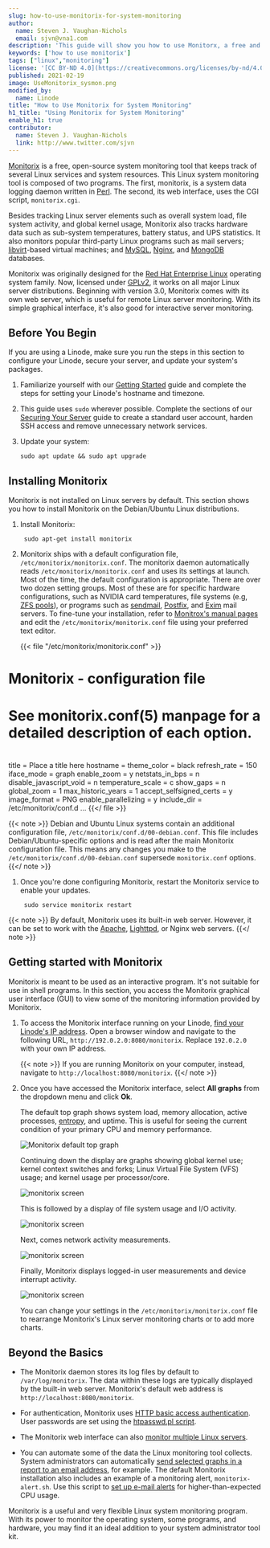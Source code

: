 ```yaml
---
slug: how-to-use-monitorix-for-system-monitoring
author:
  name: Steven J. Vaughan-Nichols
  email: sjvn@vna1.com
description: 'This guide will show you how to use Monitorx, a free and open-source monitoring tool to keep track of several Linux services and system resources.'
keywords: ['how to use monitorix']
tags: ["linux","monitoring"]
license: '[CC BY-ND 4.0](https://creativecommons.org/licenses/by-nd/4.0)'
published: 2021-02-19
image: UseMonitorix_sysmon.png
modified_by:
  name: Linode
title: "How to Use Monitorix for System Monitoring"
h1_title: "Using Monitorix for System Monitoring"
enable_h1: true
contributor:
  name: Steven J. Vaughan-Nichols
  link: http://www.twitter.com/sjvn
---
```


[Monitorix](https://www.monitorix.org/) is a free, open-source system monitoring tool that keeps track of several Linux services and system resources. This Linux system monitoring tool is composed of two programs. The first, monitorix, is a system data logging daemon written in [Perl](https://www.linode.com/docs/guides/development/perl/). The second, its web interface, uses the CGI script, `monitorix.cgi`.

Besides tracking Linux server elements such as overall system load, file system activity, and global kernel usage, Monitorix also tracks hardware data such as sub-system temperatures, battery status, and UPS statistics. It also monitors popular third-party Linux programs such as mail servers; [libvirt](https://libvirt.org/)-based virtual machines; and [MySQL](https://www.mysql.com/), [Nginx](https://www.linode.com/docs/guides/web-servers/nginx/), and [MongoDB](https://www.linode.com/docs/guides/databases/mongodb/) databases.

Monitorix was originally designed for the [Red Hat Enterprise Linux](https://www.redhat.com/en/technologies/linux-platforms/enterprise-linux) operating system family. Now, licensed under [GPLv2](https://www.gnu.org/licenses/old-licenses/gpl-2.0.en.html), it works on all major Linux server distributions. Beginning with version 3.0, Monitorix comes with its own web server, which is useful for remote Linux server monitoring. With its simple graphical interface, it's also good for interactive server monitoring.

## Before You Begin

If you are using a Linode, make sure you run the steps in this section to configure your Linode, secure your server, and update your system's packages.

1.  Familiarize yourself with our [Getting Started](/docs/getting-started/) guide and complete the steps for setting your Linode's hostname and timezone.

1.  This guide uses `sudo` wherever possible. Complete the sections of our [Securing Your Server](/docs/security/securing-your-server/) guide to create a standard user account, harden SSH access and remove unnecessary network services.

1.  Update your system:

        sudo apt update && sudo apt upgrade

## Installing Monitorix


Monitorix is not installed on Linux servers by default. This section shows you how to install Monitorix on the Debian/Ubuntu Linux distributions.

1. Install Monitorix:

        sudo apt-get install monitorix

1. Monitorix ships with a default configuration file, `/etc/monitorix/monitorix.conf`. The monitorix daemon automatically reads `/etc/monitorix/monitorix.conf` and uses its settings at launch. Most of the time, the default configuration is appropriate. There are over two dozen setting groups. Most of these are for specific hardware configurations, such as NVIDIA card temperatures, file systems (e.g, [ZFS pools](https://www.ixsystems.com/blog/zfs-pools-in-freenas/)), or programs such as [sendmail](https://www.proofpoint.com/us/products/email-protection/open-source-email-solution), [Postfix](http://www.postfix.org/), and [Exim](https://www.exim.org/) mail servers. To fine-tune your installation, refer to [Monitrox's manual pages](https://www.monitorix.org/documentation.html) and edit the `/etc/monitorix/monitorix.conf` file using your preferred text editor.

    {{< file "/etc/monitorix/monitorix.conf" >}}
# Monitorix - configuration file
#
# See monitorix.conf(5) manpage for a detailed description of each option.
#

title = Place a title here
hostname =
theme_color = black
refresh_rate = 150
iface_mode = graph
enable_zoom = y
netstats_in_bps = n
disable_javascript_void = n
temperature_scale = c
show_gaps = n
global_zoom = 1
max_historic_years = 1
accept_selfsigned_certs = y
image_format = PNG
enable_parallelizing = y
include_dir = /etc/monitorix/conf.d
...
{{</ file >}}

{{< note >}}
Debian and Ubuntu Linux systems contain an additional configuration file, `/etc/monitorix/conf.d/00-debian.conf`. This file includes Debian/Ubuntu-specific options and is read after the main Monitorix configuration file. This means any changes you make to the `/etc/monitorix/conf.d/00-debian.conf` supersede `monitorix.conf` options.
{{</ note >}}

1. Once you're done configuring Monitorix, restart the Monitorix service to enable your updates.

        sudo service monitorix restart

{{< note >}}
By default, Monitorix uses its built-in web server. However, it can be set to work with the [Apache](https://www.linode.com/docs/guides/web-servers/apache/), [Lighttpd](https://www.linode.com/docs/guides/web-servers/lighttpd/), or Nginx web servers.
{{</ note >}}

## Getting started with Monitorix

Monitorix is meant to be used as an interactive program. It's not suitable for use in shell programs. In this section, you access the Monitorix graphical user interface (GUI) to view some of the monitoring information provided by Monitorix.

1. To access the Monitorix interface running on your Linode, [find your Linode's IP address](/docs/guides/find-your-linodes-ip-address/). Open a browser window and navigate to the following URL, `http://192.0.2.0:8080/monitorix`. Replace `192.0.2.0` with your own IP address.

    {{< note >}}
If you are running Monitorix on your computer, instead, navigate to `http://localhost:8080/monitorix`.
{{</ note >}}

1. Once you have accessed the Monitorix interface, select **All graphs** from the dropdown menu and click **Ok**.

    The default top graph shows system load, memory allocation, active processes, [entropy](https://hackaday.com/2017/11/02/what-is-entropy-and-how-do-i-get-more-of-it/), and uptime. This is useful for seeing the current condition of your primary CPU and memory performance.

    ![Monitorix default top graph](Monitorix_04.png)

    Continuing down the display are graphs showing global kernel use; kernel context switches and forks; Linux Virtual File System (VFS) usage; and kernel usage per processor/core.

    ![monitorix screen](Monitorix_05.png)

    This is followed by a display of file system usage and I/O activity.

    ![monitorix screen](Monitorix_06.png)

    Next, comes network activity measurements.

    ![monitorix screen](Monitorix_07.png)

    Finally, Monitorix displays logged-in user measurements and device interrupt activity.

    ![monitorix screen](Monitorix_08.png)

    You can change your settings in the `/etc/monitorix/monitorix.conf` file to rearrange Monitorix's Linux server monitoring charts or to add more charts.

## Beyond the Basics

- The Monitorix daemon stores its log files by default to `/var/log/monitorix`. The data within these logs are typically displayed by the built-in web server. Monitorix's default web address is `http://localhost:8080/monitorix`.

- For authentication, Monitorix uses [HTTP basic access authentication](/docs/guides/apache-access-control/#the-caveats-of-http-authentication). User passwords are set using the [htpasswd.pl script](https://docs.nginx.com/nginx/admin-guide/security-controls/configuring-http-basic-authentication/).

- The Monitorix web interface can also [monitor multiple Linux servers](https://www.monitorix.org/documentation.html#58).

- You can automate some of the data the Linux monitoring tool collects. System administrators can automatically [send selected graphs in a report to an email address](https://www.monitorix.org/documentation.html#59), for example. The default Monitorix installation also includes an example of a monitoring alert, `monitorix-alert.sh`. Use this script to [set up e-mail alerts](https://www.monitorix.org/documentation.html#8) for higher-than-expected CPU usage.

Monitorix is a useful and very flexible Linux system monitoring program. With its power to monitor the operating system, some programs, and hardware, you may find it an ideal addition to your system administrator tool kit.